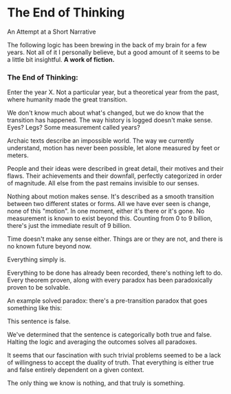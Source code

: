 <!-- 2022-01-25- -->
# The End of Thinking

An Attempt at a Short Narrative

The following logic has been brewing in the back of my brain for a few years. Not all of it I personally believe, but a good amount of it seems to be a little bit insightful. **A work of fiction.**

### The End of Thinking:

Enter the year X. Not a particular year, but a theoretical year from the past, where humanity made the great transition.

We don't know much about what's changed, but we do know that the transition has happened. The way history is logged doesn't make sense. Eyes? Legs? Some measurement called years?

Archaic texts describe an impossible world. The way we currently understand, motion has never been possible, let alone measured by feet or meters.

People and their ideas were described in great detail, their motives and their flaws. Their achievements and their downfall, perfectly categorized in order of magnitude. All else from the past remains invisible to our senses.

Nothing about motion makes sense. It's described as a smooth transition between two different states or forms. All we have ever seen is change, none of this "motion". In one moment, either it's there or it's gone. No measurement is known to exist beyond this. Counting from 0 to 9 billion, there's just the immediate result of 9 billion.

Time doesn't make any sense either. Things are or they are not, and there is no known future beyond now.

Everything simply is.

Everything to be done has already been recorded, there's nothing left to do. Every theorem proven, along with every paradox has been paradoxically proven to be solvable.

An example solved paradox: there's a pre-transition paradox that goes something like this:

This sentence is false.

We've determined that the sentence is categorically both true and false. Halting the logic and averaging the outcomes solves all paradoxes.

It seems that our fascination with such trivial problems seemed to be a lack of willingness to accept the duality of truth. That everything is either true and false entirely dependent on a given context.

The only thing we know is nothing, and that truly is something.
